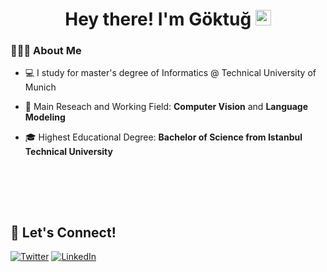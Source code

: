 <h1 align="center"> Hey there! I'm Göktuğ <img src="https://github.com/souvikguria98/souvikguria98/blob/master/Hi.gif" width="25"></h1>


<h3> 👨🏻‍💻 About Me </h3>

- 💻 I study for master's degree of Informatics @ Technical University of Munich

- 🔭 Main Reseach and Working Field: **Computer Vision** and **Language Modeling**

- 🎓 Highest Educational Degree: **Bachelor of Science from Istanbul Technical University**

<br />

<br><br>

## 🔗 Let's Connect!
<a href="https://x.com/GuvercinGoktug" target="_blank"><img alt="Twitter" src="https://img.shields.io/badge/twitter-%231DA1F2.svg?&style=for-the-badge&logo=twitter&logoColor=white" /></a>
<a href="https://www.linkedin.com/in/goktug-guvercin/" target="_blank"><img alt="LinkedIn" src="https://img.shields.io/badge/linkedin-%230077B5.svg?&style=for-the-badge&logo=linkedin&logoColor=white" /></a>


